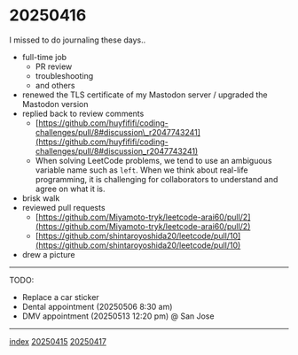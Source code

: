 <head><meta name="viewport" content="width=device-width, initial-scale=1.0, user-scalable=yes" /><meta charset="UTF-8"></head>

# 20250416

I missed to do journaling these days..

- full-time job
	- PR review
	- troubleshooting
	- and others
- renewed the TLS certificate of my Mastodon server / upgraded the Mastodon version
- replied back to review comments
	- [https://github.com/huyfififi/coding-challenges/pull/8#discussion\_r2047743241](https://github.com/huyfififi/coding-challenges/pull/8#discussion_r2047743241)
	- When solving LeetCode problems, we tend to use an ambiguous variable name such as `left`. When we think about real-life programming, it is challenging for collaborators to understand and agree on what it is.
- brisk walk
- reviewed pull requests
	- [https://github.com/Miyamoto-tryk/leetcode-arai60/pull/2](https://github.com/Miyamoto-tryk/leetcode-arai60/pull/2)
	- [https://github.com/shintaroyoshida20/leetcode/pull/10](https://github.com/shintaroyoshida20/leetcode/pull/10)
- drew a picture

---

TODO:

- Replace a car sticker
- Dental appointment (20250506 8:30 am)
- DMV appointment (20250513 12:20 pm) @ San Jose

---

[index](../../index.html)
[20250415](20250415.html)
[20250417](20250417.html)
